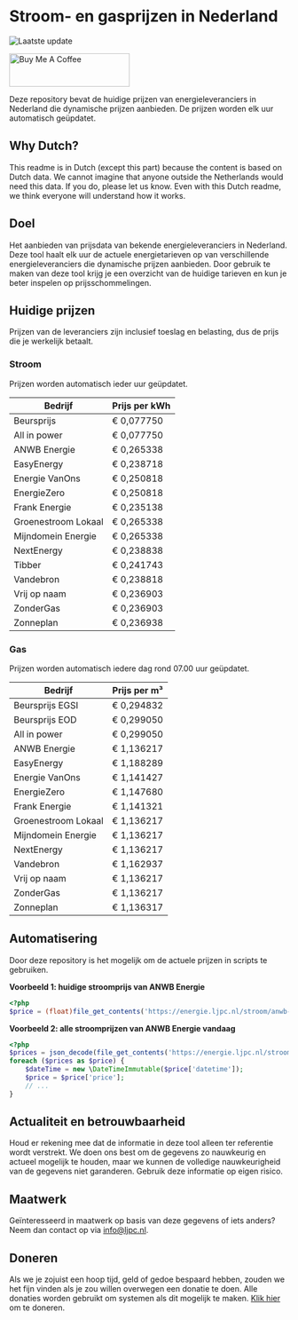 # Stroom- en gasprijzen in Nederland

![Laatste update](https://img.shields.io/badge/laatste%20update-2025--08--17%2017%3A01%20CET-brightgreen)

<a href="https://www.buymeacoffee.com/Lars-" target="_blank"><img src="https://cdn.buymeacoffee.com/buttons/v2/default-orange.png" alt="Buy Me A Coffee" height="60" style="height: 60px !important;width: 217px !important;" ></a>

Deze repository bevat de huidige prijzen van energieleveranciers in Nederland die dynamische prijzen aanbieden. De prijzen worden elk uur automatisch geüpdatet.

## Why Dutch?

This readme is in Dutch (except this part) because the content is based on Dutch data. We cannot imagine that anyone outside the Netherlands would need this data. If you do, please let us know. Even with this Dutch readme, we think
everyone will understand how it works.

## Doel

Het aanbieden van prijsdata van bekende energieleveranciers in Nederland. Deze tool haalt elk uur de actuele energietarieven op van verschillende energieleveranciers die dynamische prijzen aanbieden. Door gebruik te maken van deze tool
krijg je een overzicht van de huidige tarieven en kun je beter inspelen op prijsschommelingen.

## Huidige prijzen

Prijzen van de leveranciers zijn inclusief toeslag en belasting, dus de prijs die je werkelijk betaalt.

### Stroom

Prijzen worden automatisch ieder uur geüpdatet.

 Bedrijf | Prijs per kWh 
---------|---------------
Beursprijs | € 0,077750
All in power | € 0,077750
ANWB Energie | € 0,265338
EasyEnergy | € 0,238718
Energie VanOns | € 0,250818
EnergieZero | € 0,250818
Frank Energie | € 0,235138
Groenestroom Lokaal | € 0,265338
Mijndomein Energie | € 0,265338
NextEnergy | € 0,238838
Tibber | € 0,241743
Vandebron | € 0,238818
Vrij op naam | € 0,236903
ZonderGas | € 0,236903
Zonneplan | € 0,236938


### Gas

Prijzen worden automatisch iedere dag rond 07.00 uur geüpdatet.

 Bedrijf | Prijs per m³ 
---------|--------------
Beursprijs EGSI | € 0,294832
Beursprijs EOD | € 0,299050
All in power | € 0,299050
ANWB Energie | € 1,136217
EasyEnergy | € 1,188289
Energie VanOns | € 1,141427
EnergieZero | € 1,147680
Frank Energie | € 1,141321
Groenestroom Lokaal | € 1,136217
Mijndomein Energie | € 1,136217
NextEnergy | € 1,136217
Vandebron | € 1,162937
Vrij op naam | € 1,136217
ZonderGas | € 1,136217
Zonneplan | € 1,136317


## Automatisering

Door deze repository is het mogelijk om de actuele prijzen in scripts te gebruiken.

**Voorbeeld 1: huidige stroomprijs van ANWB Energie**

```php
<?php
$price = (float)file_get_contents('https://energie.ljpc.nl/stroom/anwb-energie-nu.txt');

```

**Voorbeeld 2: alle stroomprijzen van ANWB Energie vandaag**

```php
<?php
$prices = json_decode(file_get_contents('https://energie.ljpc.nl/stroom/all-in-power-vandaag.json'),true);
foreach ($prices as $price) {
    $dateTime = new \DateTimeImmutable($price['datetime']);
    $price = $price['price'];
    // ...
}
```

## Actualiteit en betrouwbaarheid

Houd er rekening mee dat de informatie in deze tool alleen ter referentie wordt verstrekt. We doen ons best om de gegevens zo nauwkeurig en actueel mogelijk te houden, maar we kunnen de volledige nauwkeurigheid van de gegevens niet
garanderen. Gebruik deze informatie op eigen risico.

## Maatwerk

Geïnteresseerd in maatwerk op basis van deze gegevens of iets anders? Neem dan contact op
via [info@ljpc.nl](mailto:info@ljpc.nl?subject=Energie%20prijzen).

## Doneren

Als we je zojuist een hoop tijd, geld of gedoe bespaard hebben, zouden we het fijn vinden als je zou willen overwegen een
donatie te doen. Alle donaties worden gebruikt om systemen als dit mogelijk te
maken. [Klik hier](https://www.buymeacoffee.com/Lars-) om te doneren.
